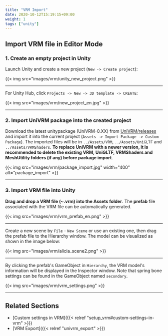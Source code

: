 ```yaml
---
title: "VRM Import"
date: 2020-10-12T15:19:15+09:00
weight: 1
tags: ["unity"]
---
```


## Import VRM file in Editor Mode

### 1. Create an empty project in Unity

Launch Unity and create a new project (``New -> Create project``):

{{< img src="images/vrm/unity_new_project.png" >}}
<hr>

For Unity Hub, click ``Projects -> New -> 3D template -> CREATE``:

{{< img src="images/vrm/new_project_en.jpg" >}}
<hr>

### 2. Import UniVRM package into the created project

Download the latest unitypackage (UniVRM-0.XX) from [UniVRM/releases](https://github.com/vrm-c/UniVRM/releases) and import it into the current project (``Assets -> Import Package -> Custom Package``). The imported files will be in ``../Assets/VRM``, ``../Assets/UniGLTF`` and ``../Assets/VRMShaders``. **To replace UniVRM with a newer version, it is recommended to delete the existing VRM, UniGLTF, VRMShaders and MeshUtility folders (if any) before package import**.

{{< img src="images/vrm/package_import.jpg" width="400" alt="package_import" >}}
<hr>

### 3. Import VRM file into Unity 

**Drag and drop a VRM file (~.vrm) into the Assets folder**. The **prefab** file associated with the VRM file can be automatically generated.

{{< img src="images/vrm/vrm_prefab_en.png" >}}
<hr>

Create a new scene by `File` - `New Scene` or use an existing one, then drag the prefab file to the Hierarchy window. The model can be visualized as shown in the image below:

{{< img src="images/vrm/alicia_scene2.png" >}}
<hr>

By clicking the prefab's GameObject in `Hierarchy`, the VRM model's information will be displayed in the Inspector window. Note that spring bone settings can be found in the GameObject named `secondary`.

{{< img src="images/vrm/vrm_settings.png" >}}
<hr>

## Related Sections

- [Custom settings in VRM]({{< relref "setup_vrm#custom-settings-in-vrm" >}})
- [VRM Export]({{< relref "univrm_export" >}})
